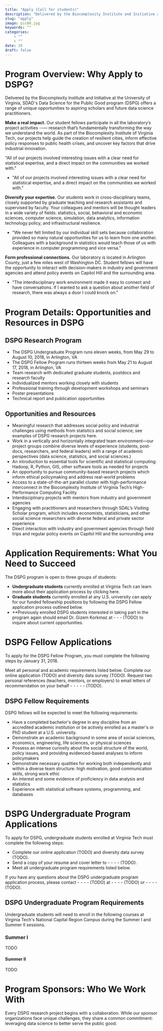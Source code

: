 ```yaml
---
title: "Apply (Call for students)"
description: "Delivered by the Biocomplexity Institute and Initiative at the University of Virginia, SDAD’s Data Science for the Public Good program (DSPG) offers a range of unique opportunities to aspiring scholars and future data science practitioners."
slug: "apply"
image: pic08.jpg
keywords: ""
categories: 
    - ""
    - ""
date: 20
draft: false
---
```


# Program Overview: Why Apply to DSPG?

Delivered by the Biocomplexity Institute and Initiative at the University of Virginia, SDAD's Data Science for the Public Good program (DSPG) offers a range of unique opportunities to aspiring scholars and future data science practitioners.

**Make a real impact.** Our student fellows participate in all the laboratory’s project activities --— research that’s fundamentally transforming the way we understand the world. As part of the Biocomplexity Institute of Virginia Tech, our projects help guide the creation of resilient cities, inform effective policy responses to public health crises, and uncover key factors that drive industrial innovation.

"All of our projects involved interesting issues with a clear need for statistical expertise, and a direct impact on the communities we worked with."

- "All of our projects involved interesting issues with a clear need for statistical expertise, and a direct impact on the communities we worked with."

**Diversify your expertise.** Our students work in cross-disciplinary teams, closely supported by graduate teaching and research assistants and supervised by faculty. Your colleagues and mentors will be thought leaders in a wide variety of fields: statistics, social, behavioral and economic sciences, computer science, simulation, data analytics, information technology policy, and infrastructural resilience.

- "We never felt limited by our individual skill sets because collaboration provided so many natural opportunities for us to learn from one another. Colleagues with a background in statistics would teach those of us with experience in computer programming and vice versa."

**Form professional connections.** Our laboratory is located in Arlington County, just a few miles west of Washington DC. Student fellows will have the opportunity to interact with decision-makers in industry and government agencies and attend policy events on Capitol Hill and the surrounding area.

- "The interdisciplinary work environment made it easy to connect and have conversations. If I wanted to ask a question about another field of research, there was always a door I could knock on."

# Program Details: Opportunities and Resources in DSPG

## DSPG Research Program

- The DSPG Undergraduate Program runs eleven weeks, from May 29 to August 10, 2018, in Arlington, VA
- The DSPG Fellow Program runs thirteen weeks from May 21 to August 17, 2018, in Arlington, VA
- Team research with dedicated graduate students, postdocs and research faculty
- Individualized mentors working closely with students
- Professional training through development workshops and seminars
- Poster presentations
- Technical report and publication opportunities

## Opportunities and Resources

- Meaningful research that addresses social policy and industrial challenges using methods from statistics and social science; see examples of DSPG research projects here.
- Work in a vertically and horizontally integrated team environment—our project groups combine diverse levels of experience (students, post-docs, researchers, and federal leaders) with a range of academic perspectives (data science, statistics, and social sciences.)
- An introduction to essential tools for scientific and statistical computing: Hadoop, R, Python, GIS, other software tools as needed for projects
- An opportunity to pursue community-based research projects which inform ethical policymaking and address real-world problems
- Access to a state-of-the-art parallel cluster with high-performance interconnect in the Biocomplexity Institute of Virginia Tech’s High-Performance Computing Facility
- Interdisciplinary projects with mentors from industry and government agencies
- Engaging with practitioners and researchers through SDAL’s Visiting Scholar program, which includes economists, statisticians, and other social science researchers with diverse federal and private sector experience
- Direct interaction with industry and government agencies through field trips and regular policy events on Capitol Hill and the surrounding area

# Application Requirements: What You Need to Succeed

The DSPG program is open to three groups of students:

- **Undergraduate students** currently enrolled at Virginia Tech can learn more about their application process by clicking here.
- **Graduate students** currently enrolled at any U.S. university can apply for our funded fellowship positions by following the DSPG Fellow application process outlined below.
- **Previously enrolled DSPG students interested in taking part in the program again should email Dr. Gizem Korkmaz at - - - (TODO) to inquire about current opportunities.

# DSPG Fellow Applications

To apply for the DSPG Fellow Program, you must complete the following steps by January 31, 2018.

Meet all personal and academic requirements listed below.
Complete our online application (TODO) and diversity data survey (TODO).
Request two personal references (teachers, mentors, or employers) to email letters of recommendation on your behalf - - - - - (TODO).

## DSPG Fellow Requirements

DSPG fellows will be expected to meet the following requirements:

- Have a completed bachelor's degree in any discipline from an accredited academic institution or be actively enrolled as a master's or PhD student at a U.S. university. 
- Demonstrate an academic background in some area of social sciences, economics, engineering, life sciences, or physical sciences
- Possess an intense curiosity about the social structure of the world, policy issues, and providing evidenced-based analyses to inform policymakers
- Demonstrate necessary qualities for working both independently and within a diverse team structure: high motivation, good communication skills, strong work ethic
- An interest and some evidence of proficiency in data analysis and statistics
- Experience with statistical software systems, programming, and databases

# DSPG Undergraduate Program Applications

To apply for DSPG, undergraduate students enrolled at Virginia Tech must complete the following steps:

- Complete our online application (TODO) and diversity data survey (TODO).
- Send a copy of your resume and cover letter to  - - - - (TODO). 
- Meet all undergraduate program requirements listed below.

If you have any questions about the DSPG undergraduate program application process, please contact - - - - (TODO) at - - - - (TODO) or - - - - (TODO).

## DSPG Undergraduate Program Requirements

Undergraduate students will need to enroll in the following courses at Virginia Tech's National Capital Region Campus during the Summer I and Summer II sessions. 

### Summer I

TODO

#### Summer II

TODO

# Program Sponsors: Who We Work With

Every DSPG research project begins with a collaboration. While our sponsor organizations face unique challenges, they share a common commitment: leveraging data science to better serve the public good.

